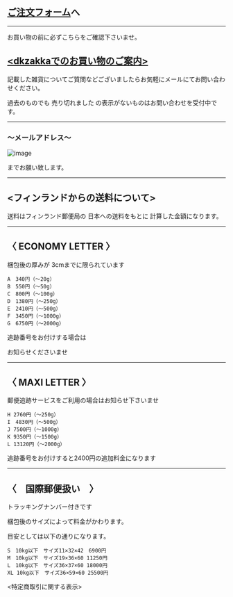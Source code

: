 <link rel="stylesheet" type="text/css" href="/assets/css/styles.css">

## [ご注文フォーム](https://docs.google.com/spreadsheet/viewform?formkey=dFludjUwN21YMFd3TkJiRGdvOUoxQVE6MQ#gid=0)へ

---
お買い物の前に必ずこちらをご確認下さいませ。
## [<dkzakkaでのお買い物のご案内>](http://dkzakka.blog.shinobi.jp/Entry/1831/)
記載した雑貨についてご質問などございましたらお気軽にメールにてお問い合わせください。

過去のものでも 売り切れました の表示がないものはお問い合わせを受付中です。

---
### ～メールアドレス～
![image](https://github.com/dkzakka/dkzakka.github.io/assets/68973947/4485669d-b9d9-4b19-9282-bc594754ab30)

までお願い致します。

---
## <フィンランドからの送料について>
送料はフィンランド郵便局の 日本への送料をもとに 計算した金額になります。

---
## 〈 ECONOMY LETTER 〉
梱包後の厚みが 3cmまでに限られています

```
A　340円（〜20g）
B　550円（〜50g）
C　800円（〜100g）
D　1380円（〜250g）
E　2410円（〜500g）
F　3450円（〜1000g）
G　6750円（〜2000g）
```

追跡番号をお付けする場合は

お知らせくださいませ

---
## 〈 MAXI LETTER 〉
郵便追跡サービスをご利用の場合はお知らせ下さいませ

```
H 2760円（〜250g）
I　4830円（〜500g）
J 7500円（〜1000g）
K 9350円（〜1500g）
L 13120円（〜2000g）
```
追跡番号をお付けすると2400円の追加料金になります

---
## 〈　国際郵便扱い　〉

トラッキングナンバー付きです

梱包後のサイズによって料金がかわります。

目安としては以下の通りになります。

```
S　10kg以下　サイズ11×32×42　6900円
M　10kg以下　サイズ19×36×60 11250円
L　10kg以下　サイズ36×37×60 18000円
XL 10kg以下　サイズ36×59×60 25500円
```

<特定商取引に関する表示>


